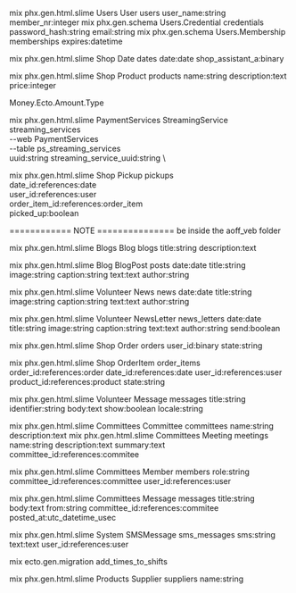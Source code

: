 mix phx.gen.html.slime Users User users user_name:string member_nr:integer
mix phx.gen.schema Users.Credential credentials password_hash:string email:string
mix phx.gen.schema Users.Membership memberships expires:datetime

mix phx.gen.html.slime Shop Date dates date:date shop_assistant_a:binary

mix phx.gen.html.slime Shop Product products name:string description:text price:integer


Money.Ecto.Amount.Type


mix phx.gen.html.slime PaymentServices StreamingService streaming_services \
--web PaymentServices \
--table ps_streaming_services \
uuid:string
streaming_service_uuid:string \

mix phx.gen.html.slime Shop Pickup pickups \
date_id:references:date \
user_id:references:user \
order_item_id:references:order_item \
picked_up:boolean

============ NOTE ===============
be inside the aoff_veb folder


mix phx.gen.html.slime Blogs Blog blogs title:string description:text


mix phx.gen.html.slime Blog BlogPost posts date:date title:string image:string caption:string text:text author:string

mix phx.gen.html.slime Volunteer News news date:date title:string image:string caption:string text:text author:string

mix phx.gen.html.slime Volunteer NewsLetter news_letters date:date title:string image:string caption:string text:text author:string send:boolean

mix phx.gen.html.slime Shop Order orders user_id:binary state:string

mix phx.gen.html.slime Shop OrderItem order_items order_id:references:order date_id:references:date user_id:references:user product_id:references:product state:string


mix phx.gen.html.slime Volunteer Message messages title:string identifier:string body:text show:boolean locale:string

mix phx.gen.html.slime Committees Committee committees name:string description:text
mix phx.gen.html.slime Committees Meeting meetings name:string description:text summary:text committee_id:references:commitee

mix phx.gen.html.slime Committees Member members role:string  committee_id:references:committee user_id:references:user

mix phx.gen.html.slime Committees Message messages title:string body:text from:string committee_id:references:commitee posted_at:utc_datetime_usec

mix phx.gen.html.slime System SMSMessage sms_messages sms:string  text:text user_id:references:user

mix ecto.gen.migration add_times_to_shifts


mix phx.gen.html.slime Products Supplier suppliers name:string




